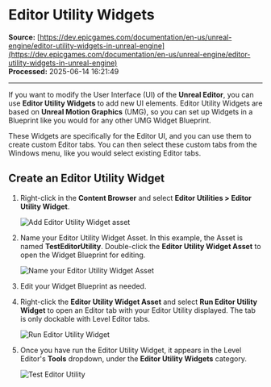 # Editor Utility Widgets

**Source:** [https://dev.epicgames.com/documentation/en-us/unreal-engine/editor-utility-widgets-in-unreal-engine](https://dev.epicgames.com/documentation/en-us/unreal-engine/editor-utility-widgets-in-unreal-engine)  
**Processed:** 2025-06-14 16:21:49

---

If you want to modify the User Interface (UI) of the **Unreal Editor**, you can use **Editor Utility Widgets** to add new UI elements. Editor Utility Widgets are based on **Unreal Motion Graphics** (UMG), so you can set up Widgets in a Blueprint like you would for any other UMG Widget Blueprint.

These Widgets are specifically for the Editor UI, and you can use them to create custom Editor tabs. You can then select these custom tabs from the Windows menu, like you would select existing Editor tabs.

## Create an Editor Utility Widget

1.  Right-click in the **Content Browser** and select **Editor Utilities > Editor Utility Widget**.
    
    ![Add Editor Utility Widget asset](https://d1iv7db44yhgxn.cloudfront.net/documentation/images/3a65d26f-7c6d-4ba1-bbc1-c38d83315395/ue5_1-01-add-asset.png "Add Editor Utility Widget asset")
2.  Name your Editor Utility Widget Asset. In this example, the Asset is named **TestEditorUtility**. Double-click the **Editor Utility Widget Asset** to open the Widget Blueprint for editing.
    
    ![Name your Editor Utility Widget Asset](https://d1iv7db44yhgxn.cloudfront.net/documentation/images/bff14ee9-2a4e-44f9-a6cd-7c1eb03cdfb1/ue5_1-02-name-asset.png "Name your Editor Utility Widget Asset")
3.  Edit your Widget Blueprint as needed.
    
4.  Right-click the **Editor Utility Widget Asset** and select **Run Editor Utility Widget** to open an Editor tab with your Editor Utility displayed. The tab is only dockable with Level Editor tabs.
    
    ![Run Editor Utility Widget](https://d1iv7db44yhgxn.cloudfront.net/documentation/images/dc4a3195-88a9-4d5e-af10-e62e8cfe84f0/ue5_1-04-run-editor-utility-widget.png "Run Editor Utility Widget")
5.  Once you have run the Editor Utility Widget, it appears in the Level Editor's **Tools** dropdown, under the **Editor Utility Widgets** category.
    
    ![Test Editor Utility](https://d1iv7db44yhgxn.cloudfront.net/documentation/images/6375cbf4-2555-4116-bf7a-c0d3b380f67a/ue5_1-05-enable-test.png "Test Editor Utility")